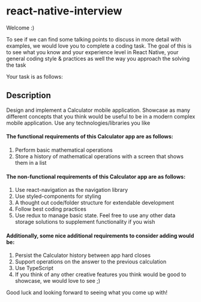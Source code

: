 # react-native-interview

Welcome :)

To see if we can find some talking points to discuss in more detail with examples,
we would love you to complete a coding task. The goal of this is to see what
you know and your experience level in React Native, your general coding style & practices
as well the way you approach the solving the task

Your task is as follows:

## Description

Design and implement a Calculator mobile application. Showcase as many different concepts
that you think would be useful to be in a modern complex mobile application. Use any technologies/libraries you like

#### The functional requirements of this Calculator app are as follows:

1. Perform basic mathematical operations
2. Store a history of mathematical operations with a screen that shows them in a list

#### The non-functional requirements of this Calculator app are as follows:

1. Use react-navigation as the navigation library
2. Use styled-components for styling
3. A thought out code/folder structure for extendable development
4. Follow best coding practices
5. Use redux to manage basic state. Feel free to use any other data storage solutions to supplement functionality if you wish

#### Additionally, some nice additional requirements to consider adding would be:

1. Persist the Calculator history between app hard closes
2. Support operations on the answer to the previous calculation
3. Use TypeScript
4. If you think of any other creative features you think would be good to showcase, we would love to see ;)

Good luck and looking forward to seeing what you come up with!
